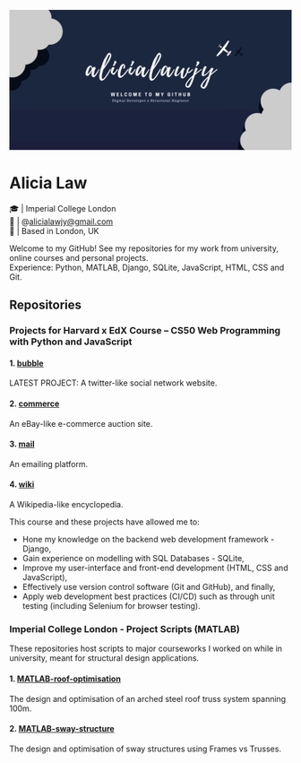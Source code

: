 ![Header](https://github.com/alicialawjy/alicialawjy/blob/main/alicialawjy2.png)
# Alicia Law 
🎓  | Imperial College London <br>
📧  | @alicialawjy@gmail.com <br>
📍  | Based in London, UK <br>

Welcome to my GitHub! See my repositories for my work from university, online courses and personal projects. <br>
Experience: Python, MATLAB, Django, SQLite, JavaScript, HTML, CSS and Git.

## Repositories
### Projects for Harvard x EdX Course – CS50 Web Programming with Python and JavaScript

#### 1. [bubble](https://github.com/alicialawjy/bubble)
LATEST PROJECT: A twitter-like social network website. 

#### 2. [commerce](https://github.com/alicialawjy/commerce)
An eBay-like e-commerce auction site.

#### 3. [mail](https://github.com/alicialawjy/mail)
An emailing platform.

#### 4. [wiki](https://github.com/alicialawjy/wiki)
A Wikipedia-like encyclopedia. 

This course and these projects have allowed me to:
-	Hone my knowledge on the backend web development framework - Django, 
-	Gain experience on modelling with SQL Databases - SQLite, 
-	Improve my user-interface and front-end development (HTML, CSS and JavaScript), 
-	Effectively use version control software (Git and GitHub), and finally, 
-	Apply web development best practices (CI/CD) such as through unit testing (including Selenium for browser testing).


### Imperial College London - Project Scripts (MATLAB)
These repositories host scripts to major courseworks I worked on while in university, meant for structural design applications.
#### 1. [MATLAB-roof-optimisation](https://github.com/alicialawjy/MATLAB-roof-optimisation)
The design and optimisation of an arched steel roof truss system spanning 100m. 
#### 2. [MATLAB-sway-structure](https://github.com/alicialawjy/MATLAB-sway-structure)
The design and optimisation of sway structures using Frames vs Trusses.
